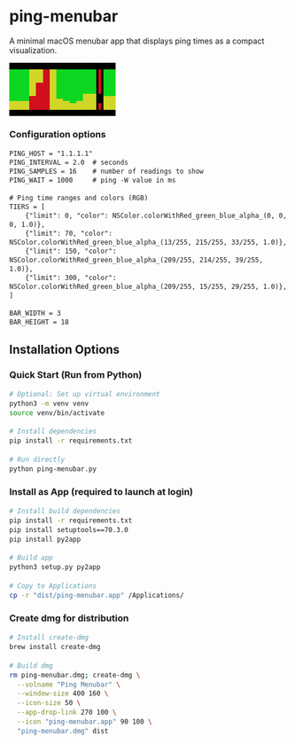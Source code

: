 # ping-menubar

A minimal macOS menubar app that displays ping times as a compact visualization.

<div style="display: flex; gap: 10px;">
  <img src="sc.png" />
</div>

### Configuration options
```
PING_HOST = "1.1.1.1"
PING_INTERVAL = 2.0  # seconds
PING_SAMPLES = 16    # number of readings to show
PING_WAIT = 1000     # ping -W value in ms

# Ping time ranges and colors (RGB)
TIERS = [
    {"limit": 0, "color": NSColor.colorWithRed_green_blue_alpha_(0, 0, 0, 1.0)},
    {"limit": 70, "color": NSColor.colorWithRed_green_blue_alpha_(13/255, 215/255, 33/255, 1.0)},
    {"limit": 150, "color": NSColor.colorWithRed_green_blue_alpha_(209/255, 214/255, 39/255, 1.0)},
    {"limit": 300, "color": NSColor.colorWithRed_green_blue_alpha_(209/255, 15/255, 29/255, 1.0)},
]

BAR_WIDTH = 3
BAR_HEIGHT = 18
```

## Installation Options

### Quick Start (Run from Python)
```bash
# Optional: Set up virtual environment
python3 -m venv venv
source venv/bin/activate

# Install dependencies
pip install -r requirements.txt

# Run directly
python ping-menubar.py
```

### Install as App (required to launch at login)
```bash
# Install build dependencies
pip install -r requirements.txt
pip install setuptools==70.3.0
pip install py2app

# Build app
python3 setup.py py2app

# Copy to Applications
cp -r "dist/ping-menubar.app" /Applications/
```

### Create dmg for distribution
```bash
# Install create-dmg
brew install create-dmg

# Build dmg
rm ping-menubar.dmg; create-dmg \
  --volname "Ping Menubar" \
  --window-size 400 160 \
  --icon-size 50 \
  --app-drop-link 270 100 \
  --icon "ping-menubar.app" 90 100 \
  "ping-menubar.dmg" dist
```
